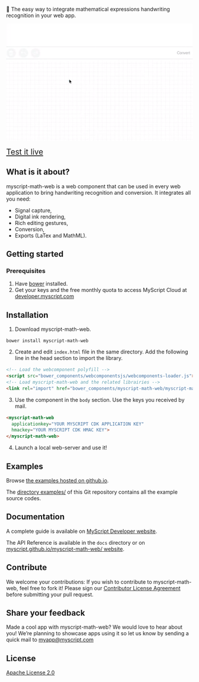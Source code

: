 :pencil: The easy way to integrate mathematical expressions handwriting recognition in your web app.

<p align="center">
  <img src="preview.gif">
</p>
 
<a style="text-align:center; font-size:150%;" href="https://myscript.github.io/myscript-math-web/components/myscript-math-web/examples/">Test it live</a>


## What is it about?

myscript-math-web is a web component that can be used in every web application to bring handwriting recognition and conversion. It integrates all you need:  
* Signal capture,
* Digital ink rendering,
* Rich editing gestures,
* Conversion,
* Exports (LaTex and MathML).

## Getting started

### Prerequisites

1. Have [bower](https://bower.io/#install-bower) installed.
2. Get your keys and the free monthly quota to access MyScript Cloud at [developer.myscript.com](https://developer.myscript.com)
 
## Installation

1. Download myscript-math-web.  
```shell
bower install myscript-math-web
```
2. Create and edit `index.html` file in the same directory. Add the following line in the head section to import the library.  
```html
<!-- Load the webcomponent polyfill -->
<script src="bower_components/webcomponentsjs/webcomponents-loader.js"></script>
<!-- Load myscript-math-web and the related librairies -->
<link rel="import" href="bower_components/myscript-math-web/myscript-math-web.html">
```  
3. Use the component in the `body` section. Use the keys you received by mail.  
```html
<myscript-math-web
  applicationkey="YOUR MYSCRIPT CDK APPLICATION KEY"
  hmackey="YOUR MYSCRIPT CDK HMAC KEY">
</myscript-math-web>
```
4. Launch a local web-server and use it!


## Examples

Browse [the examples hosted on github.io](https://myscript.github.io/myscript-math-web/components/myscript-math-web/).

The [directory examples/](/examples) of this Git repository contains all the example source codes. 

## Documentation

A complete guide is available on [MyScript Developer website](https://developer.myscript.com/docs/interactive-ink/1.0/web/web-components/math-element/).

The API Reference is available in the `docs` directory or on [myscript.github.io/myscript-math-web/ website](https://myscript.github.io/myscript-math-web/).

## Contribute

We welcome your contributions:
If you wish to contribute to myscript-math-web, feel free to fork it!
Please sign our [Contributor License Agreement](CONTRIBUTING.md) before submitting your pull request.

## Share your feedback

Made a cool app with myscript-math-web? We would love to hear about you!
We’re planning to showcase apps using it so let us know by sending a quick mail to [myapp@myscript.com](mailto://myapp@myscript.com)

## License

[Apache License 2.0](http://www.apache.org/licenses/LICENSE-2.0)
